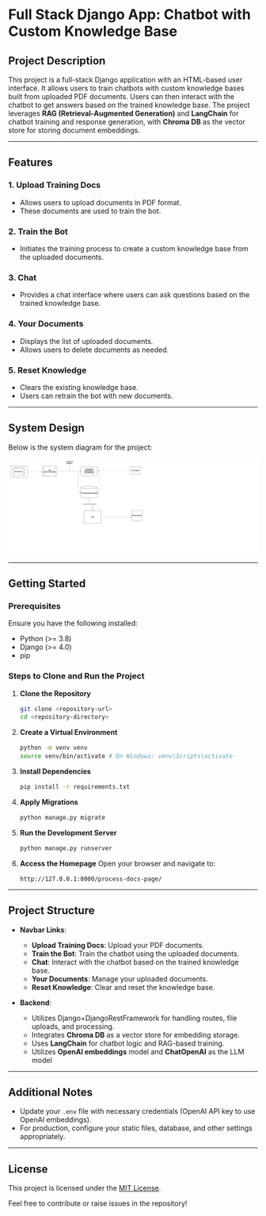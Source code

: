 # Full Stack Django App: Chatbot with Custom Knowledge Base

## Project Description

This project is a full-stack Django application with an HTML-based user interface. It allows users to train chatbots with custom knowledge bases built from uploaded PDF documents. Users can then interact with the chatbot to get answers based on the trained knowledge base. The project leverages **RAG (Retrieval-Augmented Generation)** and **LangChain** for chatbot training and response generation, with **Chroma DB** as the vector store for storing document embeddings.

---

## Features

### 1. Upload Training Docs

- Allows users to upload documents in PDF format.
- These documents are used to train the bot.

### 2. Train the Bot

- Initiates the training process to create a custom knowledge base from the uploaded documents.

### 3. Chat

- Provides a chat interface where users can ask questions based on the trained knowledge base.

### 4. Your Documents

- Displays the list of uploaded documents.
- Allows users to delete documents as needed.

### 5. Reset Knowledge

- Clears the existing knowledge base.
- Users can retrain the bot with new documents.

---

## System Design

Below is the system diagram for the project:

![System Design](design.png)

---

## Getting Started

### Prerequisites

Ensure you have the following installed:

- Python (>= 3.8)
- Django (>= 4.0)
- pip

### Steps to Clone and Run the Project

1. **Clone the Repository**

   ```bash
   git clone <repository-url>
   cd <repository-directory>
   ```

2. **Create a Virtual Environment**

   ```bash
   python -m venv venv
   source venv/bin/activate # On Windows: venv\Scripts\activate
   ```

3. **Install Dependencies**

   ```bash
   pip install -r requirements.txt
   ```

4. **Apply Migrations**

   ```bash
   python manage.py migrate
   ```

5. **Run the Development Server**

   ```bash
   python manage.py runserver
   ```

6. **Access the Homepage**
   Open your browser and navigate to:
   ```
   http://127.0.0.1:8000/process-docs-page/
   ```

---

## Project Structure

- **Navbar Links**:

  - **Upload Training Docs**: Upload your PDF documents.
  - **Train the Bot**: Train the chatbot using the uploaded documents.
  - **Chat**: Interact with the chatbot based on the trained knowledge base.
  - **Your Documents**: Manage your uploaded documents.
  - **Reset Knowledge**: Clear and reset the knowledge base.

- **Backend**:
  - Utilizes Django+DjangoRestFramework for handling routes, file uploads, and processing.
  - Integrates **Chroma DB** as a vector store for embedding storage.
  - Uses **LangChain** for chatbot logic and RAG-based training.
  - Utilizes **OpenAI embeddings** model and **ChatOpenAI** as the LLM model

---

## Additional Notes

- Update your `.env` file with necessary credentials (OpenAI API key to use OpenAI embeddings).
- For production, configure your static files, database, and other settings appropriately.

---

## License

This project is licensed under the [MIT License](LICENSE).

Feel free to contribute or raise issues in the repository!
